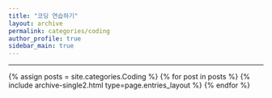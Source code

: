 ```yaml
---
title: "코딩 연습하기"
layout: archive
permalink: categories/coding
author_profile: true
sidebar_main: true
---
```


<!-- 공백이 포함되어 있는 카테고리 이름의 경우 site.categories['a b c'] 이런식으로! -->

***

{% assign posts = site.categories.Coding %}
{% for post in posts %} {% include archive-single2.html type=page.entries_layout %} {% endfor %}
